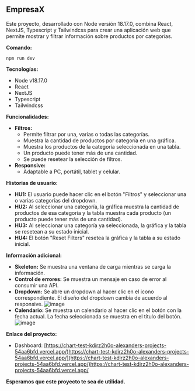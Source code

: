 
## EmpresaX

Este proyecto, desarrollado con Node versión 18.17.0, combina React, NextJS, Typescript y Tailwindcss para crear una aplicación web que permite mostrar y filtrar información sobre productos por categorías.

**Comando:**
```
npm run dev
```
**Tecnologías:**

-   Node v18.17.0
-   React
-   NextJS
-   Typescript
-   Tailwindcss

**Funcionalidades:**

-   **Filtros:**
    -   Permite filtrar por una, varias o todas las categorías.
    -   Muestra la cantidad de productos por categoría en una gráfica.
    -   Muestra los productos de la categoría seleccionada en una tabla.
    -   Un producto puede tener más de una cantidad.
    -   Se puede resetear la selección de filtros.
-   **Responsive:**
    -   Adaptable a PC, portátil, tablet y celular.

**Historias de usuario:**

-   **HU1:**  El usuario puede hacer clic en el botón "Filtros" y seleccionar una o varias categorías del dropdown.
-   **HU2:**  Al seleccionar una categoría, la gráfica muestra la cantidad de productos de esa categoría y la tabla muestra cada producto (un producto puede tener más de una cantidad).
-   **HU3:**  Al seleccionar una categoría ya seleccionada, la gráfica y la tabla se resetean a su estado inicial.
-   **HU4:**  El botón "Reset Filters" resetea la gráfica y la tabla a su estado inicial.

**Información adicional:**

-   **Skeleton:**  Se muestra una ventana de carga mientras se carga la información.
-   **Control de errores:**  Se muestra un mensaje en caso de error al consumir una API.
-   **Dropdown:**  Se abre un dropdown al hacer clic en el icono correspondiente. El diseño del dropdown cambia de acuerdo al responsive.
    ![image](https://github.com/Aolier00/chart-test/assets/49728326/7984fce1-6b2b-4b0d-99b1-7b4cebdb17e8)
-   **Calendario:**  Se muestra un calendario al hacer clic en el botón con la fecha actual. La fecha seleccionada se muestra en el título del botón.
    ![image](https://github.com/Aolier00/chart-test/assets/49728326/2a940311-712f-4650-8bc0-fb91542d0682)


**Enlace del proyecto:**

-   Dashboard: [https://chart-test-kdirz2h0o-alexanders-projects-54aa6bfd.vercel.app/)https://chart-test-kdirz2h0o-alexanders-projects-54aa6bfd.vercel.app/](https://chart-test-kdirz2h0o-alexanders-projects-54aa6bfd.vercel.app/)https://chart-test-kdirz2h0o-alexanders-projects-54aa6bfd.vercel.app/

**Esperamos que este proyecto te sea de utilidad.**

